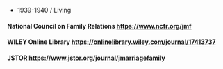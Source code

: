 - 1939-1940 / Living

#### National Council on Family Relations https://www.ncfr.org/jmf

#### WILEY Online Library https://onlinelibrary.wiley.com/journal/17413737

#### JSTOR https://www.jstor.org/journal/jmarriagefamily
